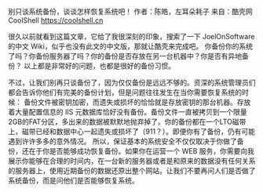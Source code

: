 别只谈系统备份，谈谈怎样恢复系统吧！
作者：陈皓，左耳朵耗子
来自：酷壳网 CoolShell https://coolshell.cn

很久以前就看到这篇文章，它给了我很深刻的印象，搜索了一下 JoelOnSoftware 的中文 Wiki，似乎也没有此文的中文版，那就让酷壳来完成吧。
你备份你的系统了吗？你备份服务器了吗？你的备份是否存放在另一台机器中？你是否有异地备份？
以上都是非常好的问题，也都是很好的备份习惯。

不过，让我们别再只谈备份了，因为仅仅备份是远远不够的。资深的系统管理员们都会告诉你他们有完美的备份计划，但是问题往往发生在当你需要恢复系统的时候：
备份文件被密钥加密，而遗失或损坏的恰恰就是存放密钥的那台机器。存放着大量配置信息的 IIS 元数据库恰好没有备份。备份文件一直被拷贝到一个限量2GB的FAT分区，多出来的数据被默默地抛弃掉了。你的备份都在一个LTO磁带上，磁带已经和数据中心一起遗失或损坏了（911？）。即便你有了备份，仍有可能遇到许许多多的意外情况。
所以，保证基本的系统安全不仅仅取决于你做了备份，还在于你是否能够成功恢复备份。如果你在运营一个 WEB 服务，你需要向我展示你能够在合理的时间内，在一台新的服务器或者是和原来的数据没有任何关系的服务器上，使用近期备份的数据还原出整个网站。让我们不要再问人们是否做了系统备份，而是问他们是否能够恢复系统。